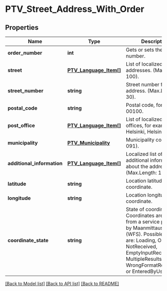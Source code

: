 # PTV_Street_Address_With_Order

## Properties
Name | Type | Description | Notes
------------ | ------------- | ------------- | -------------
**order_number** | **int** | Gets or sets the order number. | [optional] 
**street** | [**PTV_Language_Item[]**](PTV_Language_Item.md) | List of localized street addresses. (Max.Length: 100). | [optional] 
**street_number** | **string** | Street number for street address. (Max.Length: 30). | [optional] 
**postal_code** | **string** | Postal code, for example 00100. | 
**post_office** | [**PTV_Language_Item[]**](PTV_Language_Item.md) | List of localized Post offices, for example Helsinki, Helsingfors. | [optional] 
**municipality** | [**PTV_Municipality**](PTV_Municipality.md) | Municipality code (e.g. 091). | [optional] 
**additional_information** | [**PTV_Language_Item[]**](PTV_Language_Item.md) | Localized list of additional information about the address. (Max.Length: 150). | [optional] 
**latitude** | **string** | Location latitude coordinate. | [optional] 
**longitude** | **string** | Location longitude coordinate. | [optional] 
**coordinate_state** | **string** | State of coordinates. Coordinates are fetched from a service provided by Maanmittauslaitos (WFS).  Possible values are: Loading, Ok, Failed, NotReceived, EmptyInputReceived, MultipleResultsReceived, WrongFormatReceived or EnteredByUser. | [optional] 

[[Back to Model list]](../README.md#documentation-for-models) [[Back to API list]](../README.md#documentation-for-api-endpoints) [[Back to README]](../README.md)


